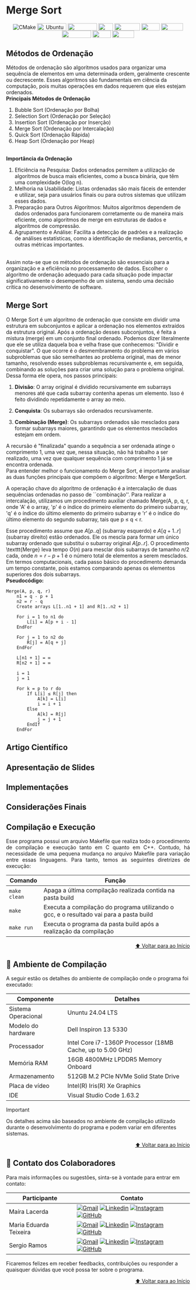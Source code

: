 # Merge Sort

<div align="center">
  <img align="center" alt="CMake" src="https://img.shields.io/badge/Linux-FCC624?logo=linux&logoColor=black" />
  <img align="center" height="20px" width="80px" alt="Ubuntu" src="https://img.shields.io/badge/Ubuntu-E95420?logo=ubuntu&logoColor=white"/>
  <img align="center" height="20px" width="80px" src="https://img.shields.io/badge/VS%20Code-blue?logo=visual%20studio%20code"/>
  <img align="center" height="20px" width="40px" src="https://img.shields.io/badge/c-%2300599C.svg?logo=c&logoColor=white"/>
  <img align="center" height="20px" width="70px" src="https://img.shields.io/badge/c++-%2300599C.svg?logo=c%2B%2B&logoColor=white"/>
  <img align="center" height="20px" width="50px" src="https://img.shields.io/badge/c%23-%23239120.svg?logo=csharp&logoColor=white">
  <img align="center" height="20px" width="60px" src="https://img.shields.io/badge/Java-%23ED8B00.svg?logo=openjdk&logoColor=white"/>
  <img align="center" height="20px" width="80px" src="https://img.shields.io/badge/JavaScript-F7DF1E?logo=javascript&logoColor=black"/>
  <img align="center" height="20px" width="50px" src="https://img.shields.io/badge/PHP-777BB4?logo=php&logoColor=white"/>
  <img align="center" height="20px" width="60px" src="https://img.shields.io/badge/Python-3670A0?logo=python&logoColor=ffdd54"/>
</div>

## Métodos de Ordenação
Métodos de ordenação são algoritmos usados para organizar uma sequência de elementos em uma determinada ordem, geralmente crescente ou decrescente. Esses algoritmos são fundamentais em ciência da computação, pois muitas operações em dados requerem que eles estejam ordenados. 
<br/>**Principais Métodos de Ordenação**
1. Bubble Sort (Ordenação por Bolha)
2. Selection Sort (Ordenação por Seleção)
3. Insertion Sort (Ordenação por Inserção)
4. Merge Sort (Ordenação por Intercalação)
5. Quick Sort (Ordenação Rápida)
6. Heap Sort (Ordenação por Heap)

<br/>**Importância da Ordenação**

1. Eficiência na Pesquisa: Dados ordenados permitem a utilização de algoritmos de busca mais eficientes, como a busca binária, que têm uma complexidade O(log n).
2. Melhoria na Usabilidade: Listas ordenadas são mais fáceis de entender e utilizar, seja para usuários finais ou para outros sistemas que utilizam esses dados.
3. Preparação para Outros Algoritmos: Muitos algoritmos dependem de dados ordenados para funcionarem corretamente ou de maneira mais eficiente, como algoritmos de merge em estruturas de dados e algoritmos de compressão.
4. Agrupamento e Análise: Facilita a detecção de padrões e a realização de análises estatísticas, como a identificação de medianas, percentis, e outras métricas importantes.
<br/>
Assim nota-se que os métodos de ordenação são essenciais para a organização e a eficiência no processamento de dados. Escolher o algoritmo de ordenação adequado para cada situação pode impactar significativamente o desempenho de um sistema, sendo uma decisão crítica no desenvolvimento de software.

## Merge Sort
O Merge Sort é um algoritmo de ordenação que consiste em dividir uma estrutura em subconjuntos e aplicar a ordenação nos elementos extraídos da estrutura original. Após a ordenação desses subconjuntos, é feita a mistura (merge) em um conjunto final ordenado. Podemos dizer literalmente que ele se utiliza daquela boa e velha frase que conhecemos: "Dividir e conquistar".
O que ocorre é o desmembramento do problema em vários subproblemas que são semelhantes ao problema original, mas de menor tamanho, resolvendo esses subproblemas recursivamente e, em seguida, combinando as soluções para criar uma solução para o problema original. Dessa forma ele opera, nos passos principais:
1. **Divisão**: O array original é dividido recursivamente em subarrays menores até que cada subarray contenha apenas um elemento. Isso é feito dividindo repetidamente o array ao meio.

2. **Conquista**: Os subarrays são ordenados recursivamente.

3. **Combinação (Merge)**: Os subarrays ordenados são mesclados para formar subarrays maiores, garantindo que os elementos mesclados estejam em ordem.

A recursão é "finalizada" quando a sequência a ser ordenada atinge o comprimento 1, uma vez que, nessa situação, não há trabalho a ser realizado, uma vez que qualquer sequência com comprimento 1 já se encontra ordenada. 
<br/>
Para entender melhor o funcionamento do Merge Sort, é importante analisar as duas funções principais que compõem o algoritmo: Merge e MergeSort. 

A operação chave do algoritmo de ordenação é a intercalação de duas sequências ordenadas no passo de ``combinação''. Para realizar a intercalação, utilizamos um procedimento auxiliar chamado Merge(A, p, q, r, onde 'A' é o array, 'p' é o índice do primeiro elemento do primeiro subarray, 'q' é o índice do último elemento do primeiro subarray e 'r' é o índice do último elemento do segundo subarray, tais que p ≤ q < r. 

Esse procedimento assume que $A[p..q]$ (subarray esquerdo) e $A[q+1..r]$ (subarray direito) estão ordenados. Ele os mescla para formar um único subarray ordenado que substitui o subarray original $A[p..r]$. O procedimento \texttt{Merge} leva tempo $O(n)$ para mesclar dois subarrays de tamanho $n/2$ cada, onde $n = r - p + 1$ é o número total de elementos a serem mesclados. Em termos computacionais, cada passo básico do procedimento demanda um tempo constante, pois estamos comparando apenas os elementos superiores dos dois subarrays. 
<br/>
**Pseudocódigo:**
```text
Merge(A, p, q, r)
    n1 = q - p + 1
    n2 = r - q
    Create arrays L[1..n1 + 1] and R[1..n2 + 1]
    
    For i = 1 to n1 do
        L[i] = A[p + i - 1]
    EndFor

    For j = 1 to n2 do
        R[j] = A[q + j]
    EndFor

    L[n1 + 1] = ∞
    R[n2 + 1] = ∞

    i = 1
    j = 1

    For k = p to r do
        If L[i] ≤ R[j] then
            A[k] = L[i]
            i = i + 1
        Else
            A[k] = R[j]
            j = j + 1
        EndIf
    EndFor
```
## Artigo Científico

## Apresentação de Slides


## Implementações 


## Considerações Finais



## Compilação e Execução 

<p align="justify">
Esse programa possui um arquivo Makefile que realiza todo o procedimento de compilação e execução tanto em C quanto em C++. Contudo, há necessidade de uma pequena mudança no arquivo Makefile para variação entre essas linguagens. Para tanto, temos as seguintes diretrizes de execução:
</p>

| Comando                |  Função                                                                                               |                     
| -----------------------| ------------------------------------------------------------------------------------------------------|
|  `make clean`          | Apaga a última compilação realizada contida na pasta build                                            |
|  `make`                | Executa a compilação do programa utilizando o gcc, e o resultado vai para a pasta build               |
|  `make run`            | Executa o programa da pasta build após a realização da compilação                                     |
<p align="right"><a href="#-merge-sort">⬆️ Voltar para ao Início</a></p>
                    
## 🔧 Ambiente de Compilação
A seguir estão os detalhes do ambiente de compilação onde o programa foi executado:

| Componente      | Detalhes                          |
|-----------------|-----------------------------------|
| Sistema Operacional | Ununtu 24.04 LTS |
| Modelo do hardware| Dell Inspiron 13 5330|
| Processador     | Intel Core i7-1360P Processor (18MB Cache, up to 5.00 GHz)|
| Memória RAM     | 16GB 4800MHz LPDDR5 Memory Onboard|
| Armazenamento   | 512GB M.2 PCIe NVMe Solid State Drive|
| Placa de vídeo  | Intel(R) Iris(R) Xe Graphics |
| IDE             | Visual Studio Code 1.63.2|

> [!IMPORTANT]
> Os detalhes acima são baseados no ambiente de compilação utilizado durante o desenvolvimento do programa e podem variar em diferentes sistemas.
<p align="right"><a href="#-merge-sort">⬆️ Voltar para ao Início</a></p>

## 📧 Contato dos Colaboradores
Para mais informações ou sugestões, sinta-se à vontade para entrar em contato:

| Participante           |  Contato  |                     
| -----------------------| ----------|
|  Maíra Lacerda | [![Gmail][Gmail Badge]][Gmail Colab 1] [![Linkedin][Linkedin Badge]][Linkedin Colab 1] [![Instagram][Instagram Badge]][Instagram Colab 1] [![GitHub][GitHub Badge]][GitHub Colab 1]|
|  Maria Eduarda Teixeira | [![Gmail][Gmail Badge]][Gmail Colab 2] [![Linkedin][Linkedin Badge]][Linkedin Colab 2] [![Instagram][Instagram Badge]][Instagram Colab 2] [![GitHub][GitHub Badge]][GitHub Colab 2]|
|  Sergio Ramos | [![Gmail][Gmail Badge]][Gmail Colab 3] [![Linkedin][Linkedin Badge]][Linkedin Colab 3] [![Instagram][Instagram Badge]][Instagram Colab 3] [![GitHub][GitHub Badge]][GitHub Colab 3]          |  

Ficaremos felizes em receber feedbacks, contribuições ou responder a quaisquer dúvidas que você possa ter sobre o programa.
<p align="right"><a href="#-merge-sort">⬆️ Voltar para ao Início</a></p>


[Gmail Badge]: https://img.shields.io/badge/-Gmail-c14438?style=flat-square&logo=Gmail&logoColor=white
[Linkedin Badge]: https://img.shields.io/badge/-LinkedIn-0e76a8?style=flat-square&logo=Linkedin&logoColor=white
[Instagram Badge]: https://img.shields.io/badge/-Instagram-e4405f?style=flat-square&logo=Instagram&logoColor=white
[GitHub Badge]: https://img.shields.io/badge/-GitHub-181717?style=flat-square&logo=GitHub&logoColor=white

[Gmail Colab 1]: mailto:mairaallacerda@gmail.com
[Gmail Colab 2]: mailto:dudateixeirasouza@gmail.com
[Gmail Colab 3]: mailto:sergiohenriquequedasramos@gmail.com

[Linkedin Colab 1]: https://www.linkedin.com/in/ma%C3%ADra-almeida-lacerda
[Linkedin Colab 2]: https://www.linkedin.com/in/maria-eduarda-teixeira-souza-2a2b3a254/
[Linkedin Colab 3]: https://www.linkedin.com/in/sergio-ramos-21057230a

[Instagram Colab 1]: https://www.instagram.com/mairaallacerda/
[Instagram Colab 2]: https://www.instagram.com/dudat_18/
[Instagram Colab 3]: https://www.instagram.com/eu__sergio/

[GitHub Colab 1]: https://github.com/mairaallacerda
[GitHub Colab 2]: https://github.com/dudatsouza
[GitHub Colab 3]: https://github.com/serginnn
